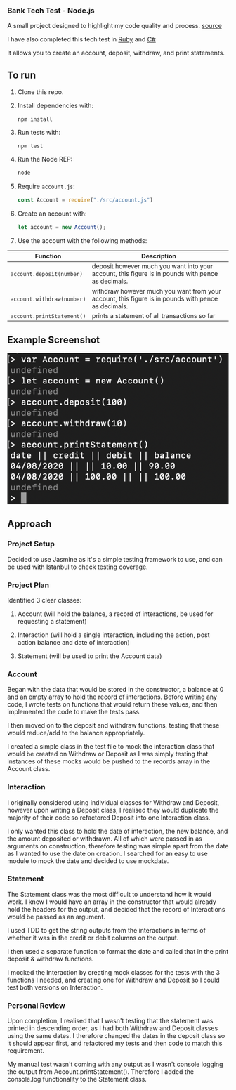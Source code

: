 ### Bank Tech Test - Node.js

A small project designed to highlight my code quality and process. [source](https://github.com/makersacademy/course/blob/master/individual_challenges/bank_tech_test.md)

I have also completed this tech test in [Ruby](https://github.com/tristanlangford/bank_tech_test_ruby) and [C#](https://github.com/tristanlangford/bank_tech_test_C)

It allows you to create an account, deposit, withdraw, and print statements.

## To run 

1. Clone this repo.

2. Install dependencies with:

   ```shell
   npm install
   ```

3. Run tests with:

   ```shell
   npm test
   ```

4. Run the Node REP:

   ```js
   node
   ```

5. Require `account.js`:

   ```js
   const Account = require("./src/account.js")
   ```

6. Create an account with:

   ```js
   let account = new Account();
   ```

7. Use the account with the following methods:

| Function                     | Description                                                                                        |
| -------------------------- | -------------------------------------------------------------------------------------------------- |
| `account.deposit(number)`  | deposit however much you want into your account, this figure is in pounds with pence as decimals.  |
| `account.withdraw(number)` | withdraw however much you want from your account, this figure is in pounds with pence as decimals. |
| `account.printStatement()`      | prints a statement of all transactions so far                                                      |

## Example Screenshot

![Example Screenshot](images/Bank_Tech_Test_Example_Screenshot.png)

## Approach 

### Project Setup

Decided to use Jasmine as it's a simple testing framework to use, and can be used with Istanbul to check testing coverage.

### Project Plan

Identified 3 clear classes:

1. Account (will hold the balance, a record of interactions, be used for requesting a statement)

2. Interaction (will hold a single interaction, including the action, post action balance and date of interaction)

3. Statement (will be used to print the Account data)

### Account

Began with the data that would be stored in the constructor, a balance at 0 and an empty array to hold the record of interactions. Before writing any code, I wrote tests on functions that would return these values, and then implemented the code to make the tests pass.

I then moved on to the deposit and withdraw functions, testing that these would reduce/add to the balance appropriately. 

I created a simple class in the test file to mock the interaction class that would be created on Withdraw or Deposit as I was simply testing that instances of these mocks would be pushed to the records array in the Account class.

### Interaction

I originally considered using individual classes for Withdraw and Deposit, however upon writing a Deposit class, I realised they would duplicate the majority of their code so refactored Deposit into one Interaction class.

I only wanted this class to hold the date of interaction, the new balance, and the amount deposited or withdrawn. All of which were passed in as arguments on construction, therefore testing was simple apart from the date as I wanted to use the date on creation. I searched for an easy to use module to mock the date and decided to use mockdate.

### Statement
 
The Statement class was the most difficult to understand how it would work. I knew I would have an array in the constructor that would already hold the headers for the output, and decided that the record of Interactions would be passed as an argument. 

I used TDD to get the string outputs from the interactions in terms of whether it was in the credit or debit columns on the output.

I then used a separate function to format the date and called that in the print deposit & withdraw functions.

I mocked the Interaction by creating mock classes for the tests with the 3 functions I needed, and creating one for Withdraw and Deposit so I could test both versions on Interaction.

### Personal Review

Upon completion, I realised that I wasn't testing that the statement was printed in descending order, as I had both Withdraw and Deposit classes using the same dates. I therefore changed the dates in the deposit class so it should appear first, and refactored my tests and then code to match this requirement.

My manual test wasn't coming with any output as I wasn't console logging the output from Account.printStatement(). Therefore I added the console.log functionality to the Statement class.
